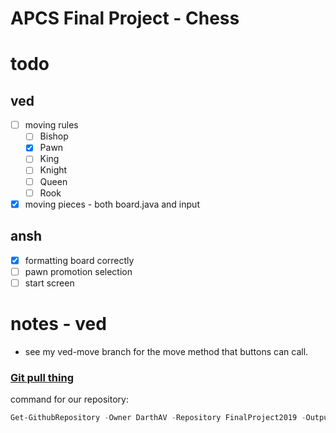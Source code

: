 # APCS Final Project - Chess

# todo
## ved
- [ ] moving rules
  - [ ] Bishop
  - [x] Pawn
  - [ ] King
  - [ ] Knight
  - [ ] Queen
  - [ ] Rook

- [x] moving pieces - both board.java and input
## ansh
- [x] formatting board correctly
- [ ] pawn promotion selection
- [ ] start screen

# notes - ved
- see my ved-move branch for the move method that buttons can call. 

### [Git pull thing](https://gist.github.com/PerpetualCreativity/5ff7b37f91704b44a82a27fe180dcb7d)
command for our repository:
```powershell
Get-GithubRepository -Owner DarthAV -Repository FinalProject2019 -OutputDirectory 'C:\Users\[user]\eclipse-workspace\Chess' -FilePath 'src', 'src/Bishop.java', 'src/Board.java', 'src/Coordinate.java', 'src/King.java', 'src/Knight.java', 'src/Pawn.java', 'src/Piece.java', 'src/Queen.java', 'src/Rook.java' -Verbose
```
